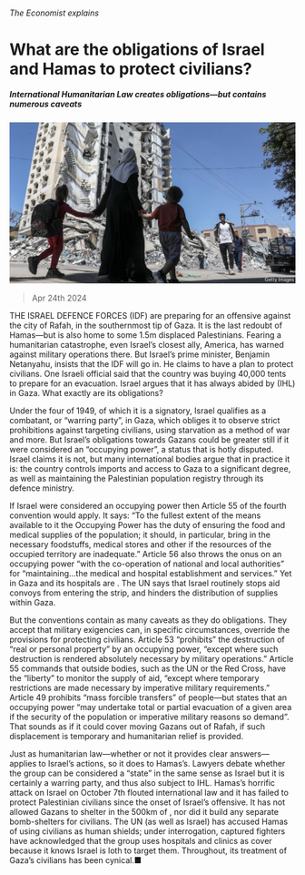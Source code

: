 ###### The Economist explains

# What are the obligations of Israel and Hamas to protect civilians? 

##### International Humanitarian Law creates obligations—but contains numerous caveats 

![image](images/20240427_BLP508.jpg) 

> Apr 24th 2024 

THE ISRAEL DEFENCE FORCES (IDF) are preparing for an offensive against the city of Rafah, in the southernmost tip of Gaza. It is the last redoubt of Hamas—but is also home to some 1.5m displaced Palestinians. Fearing a humanitarian catastrophe, even Israel’s closest ally, America, has warned against military operations there. But Israel’s prime minister, Benjamin Netanyahu, insists that the IDF will go in. He claims to have a plan to protect civilians. One Israeli official said that the country was buying 40,000 tents to prepare for an evacuation. Israel argues that it has always abided by  (IHL) in Gaza. What exactly are its obligations? 

Under the four  of 1949, of which it is a signatory, Israel qualifies as a combatant, or “warring party”, in Gaza, which obliges it to observe strict prohibitions against targeting civilians, using starvation as a method of war and more. But Israel’s obligations towards Gazans could be greater still if it were considered an “occupying power”, a status that is hotly disputed. Israel claims it is not, but many international bodies argue that in practice it is: the country controls imports and access to Gaza to a significant degree, as well as maintaining the Palestinian population registry through its defence ministry.

If Israel were considered an occupying power then Article 55 of the fourth convention would apply. It says: “To the fullest extent of the means available to it the Occupying Power has the duty of ensuring the food and medical supplies of the population; it should, in particular, bring in the necessary foodstuffs, medical stores and other if the resources of the occupied territory are inadequate.” Article 56 also throws the onus on an occupying power “with the co-operation of national and local authorities” for “maintaining…the medical and hospital establishment and services.” Yet  in Gaza and its hospitals are . The UN says that Israel routinely stops aid convoys from entering the strip, and hinders the distribution of supplies within Gaza. 

But the conventions contain as many caveats as they do obligations. They accept that military exigencies can, in specific circumstances, override the provisions for protecting civilians. Article 53 “prohibits” the destruction of “real or personal property” by an occupying power, “except where such destruction is rendered absolutely necessary by military operations.” Article 55 commands that outside bodies, such as the UN or the Red Cross, have the “liberty” to monitor the supply of aid, “except where temporary restrictions are made necessary by imperative military requirements.” Article 49 prohibits “mass forcible transfers” of people—but states that an occupying power “may undertake total or partial evacuation of a given area if the security of the population or imperative military reasons so demand”. That sounds as if it could cover moving Gazans out of Rafah, if such displacement is temporary and humanitarian relief is provided. 

Just as humanitarian law—whether or not it provides clear answers—applies to Israel’s actions, so it does to Hamas’s. Lawyers debate whether the group can be considered a “state” in the same sense as Israel but it is certainly a warring party, and thus also subject to IHL. Hamas’s horrific attack on Israel on October 7th flouted international law and it has failed to protect Palestinian civilians since the onset of Israel’s offensive. It has not allowed Gazans to shelter in the 500km of , nor did it build any separate bomb-shelters for civilians. The UN (as well as Israel) has accused Hamas of using civilians as human shields; under interrogation, captured fighters have acknowledged that the group uses hospitals and clinics as cover because it knows Israel is loth to target them. Throughout, its treatment of Gaza’s civilians has been cynical.■

